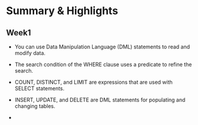# Summary & Highlights

## Week1
- You can use Data Manipulation Language (DML) statements to read and modify data. 
- The search condition of the WHERE clause uses a predicate to refine the search. 
- COUNT, DISTINCT, and LIMIT are expressions that are used with SELECT statements. 
- INSERT, UPDATE, and DELETE are DML statements for populating and changing tables.

- 
